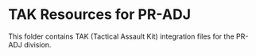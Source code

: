 # TAK Resources for PR-ADJ
This folder contains TAK (Tactical Assault Kit) integration files for the PR-ADJ division.
